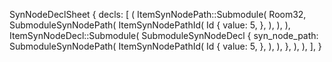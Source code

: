 SynNodeDeclSheet {
    decls: [
        (
            ItemSynNodePath::Submodule(
                Room32,
                SubmoduleSynNodePath(
                    ItemSynNodePathId(
                        Id {
                            value: 5,
                        },
                    ),
                ),
            ),
            ItemSynNodeDecl::Submodule(
                SubmoduleSynNodeDecl {
                    syn_node_path: SubmoduleSynNodePath(
                        ItemSynNodePathId(
                            Id {
                                value: 5,
                            },
                        ),
                    ),
                },
            ),
        ),
    ],
}